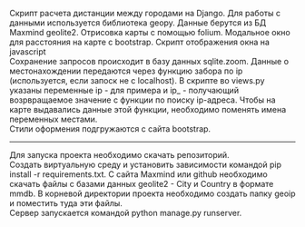 Скрипт расчета дистанции между городами на Django. Для работы с данными используется библиотека geopy. 
Данные берутся из БД Maxmind geolite2. Отрисовка карты с помощью folium. Модальное окно для расстояния на карте с bootstrap.
Скрипт отображения окна на javascript<br>
Сохранение запросов происходит в базу данных sqlite.zoom.
Данные о местонахождении передаются через функцию забора по ip (используется, если запоск не с localhost).
В скрипте во views.py указаны переменные ip - для примера и ip_ - получающий возрвращаемое значение с функции по поиску ip-адреса.
Чтобы на карте выдавались данные этой функции, необходимо поменять имена переменных местами.
<br>
Стили оформения подгружаются с сайта bootstrap.<hr>
Для запуска проекта необходимо скачать репозиторий.<br>
Создать виртуальную среду и установить зависимости командой pip install -r requirements.txt.
С сайта Maxmind или github необходимо скачать файлы с базами данных geolite2 - City и Country в формате mmdb.
В корневой директории проекта необходимо создать папку geoip и поместить туда эти файлы.<br>
Сервер запускается командой python manage.py runserver.